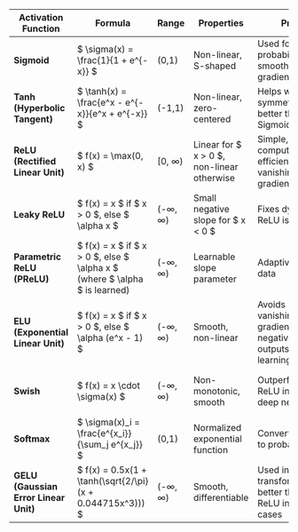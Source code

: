 | Activation Function  | Formula | Range | Properties | Pros | Cons | Use Cases |
|---------------------|---------|-------|------------|------|------|-----------|
| **Sigmoid** | $ \sigma(x) = \frac{1}{1 + e^{-x}} $ | (0,1) | Non-linear, S-shaped | Used for probabilities, smooth gradient | Vanishing gradient, not zero-centered | Binary classification, logistic regression |
| **Tanh (Hyperbolic Tangent)** | $ \tanh(x) = \frac{e^x - e^{-x}}{e^x + e^{-x}} $ | (-1,1) | Non-linear, zero-centered | Helps with symmetry, better than Sigmoid | Still suffers from vanishing gradients | RNNs, some classification tasks |
| **ReLU (Rectified Linear Unit)** | $ f(x) = \max(0, x) $ | [0, ∞) | Linear for $ x > 0 $, non-linear otherwise | Simple, computationally efficient, avoids vanishing gradient | Dying ReLU problem (neurons stuck at 0) | CNNs, Deep Networks |
| **Leaky ReLU** | $ f(x) = x $ if $ x > 0 $, else $ \alpha x $ | (-∞, ∞) | Small negative slope for $ x < 0 $ | Fixes dying ReLU issue | Still unbounded | CNNs, Deep Networks |
| **Parametric ReLU (PReLU)** | $ f(x) = x $ if $ x > 0 $, else $ \alpha x $ (where $ \alpha $ is learned) | (-∞, ∞) | Learnable slope parameter | Adaptive to data | Can lead to overfitting | CNNs, deeper networks |
| **ELU (Exponential Linear Unit)** | $ f(x) = x $ if $ x > 0 $, else $ \alpha (e^x - 1) $ | (-∞, ∞) | Smooth, non-linear | Avoids vanishing gradient, negative outputs help learning | Slightly more expensive computation | Deep learning architectures |
| **Swish** | $ f(x) = x \cdot \sigma(x) $ | (-∞, ∞) | Non-monotonic, smooth | Outperforms ReLU in some deep networks | More complex computation | Google’s EfficientNet, deep networks |
| **Softmax** | $ \sigma(x)_i = \frac{e^{x_i}}{\sum_j e^{x_j}} $ | (0,1) | Normalized exponential function | Converts logits to probabilities | Susceptible to large values affecting output | Multi-class classification |
| **GELU (Gaussian Error Linear Unit)** | $ f(x) = 0.5x(1 + \tanh(\sqrt{2/\pi}(x + 0.044715x^3))) $ | (-∞, ∞) | Smooth, differentiable | Used in transformers, better than ReLU in some cases | More computationally expensive | Transformers (BERT, GPT) |
